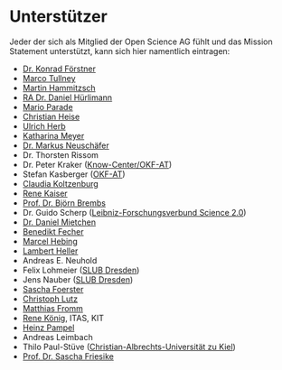 # Unterstützer

Jeder der sich als Mitglied der Open Science AG fühlt und das Mission
Statement unterstützt, kann sich hier namentlich eintragen:

* [Dr. Konrad Förstner](http://konrad.foerstner.org/)
* [Marco Tullney](https://userpage.fu-berlin.de/~tullney)
* [Martin Hammitzsch](http://www.gfz-potsdam.de/mitarbeiter/martin-hammitzsch/)
* [RA Dr. Daniel Hürlimann](http://uni-luzern.ch/dh)
* [Mario Parade](http://www.wissenschaftsladen-potsdam.de)
* [Christian Heise](http://www.okfn.de)
* [Ulrich Herb](http://www.scinoptica.com)
* [Katharina Meyer](http://www.okfn.de)
* [Dr. Markus Neuschäfer](http://www.markusneuschaefer.com)
* Dr. Thorsten Rissom
* Dr. Peter Kraker ([Know-Center/OKF-AT](http://science20.wordpress.com))
* Stefan Kasberger ([OKF-AT](http://www.openscienceASAP.org))
* [Claudia Koltzenburg](http://iPir.at/14p0o)
* [Rene Kaiser](http://about.me/rene.kaiser/)
* [Prof. Dr. Björn Brembs](http://brembs.net)
* Dr. Guido Scherp ([Leibniz-Forschungsverbund Science 2.0](http://www.leibniz-science20.de))
* [Dr. Daniel Mietchen](https://en.wikipedia.org/wiki/User:Daniel_Mietchen)
* [Benedikt Fecher](http://www.hiig.de/staff/benedikt-fecher/)
* [Marcel Hebing](http://www.marcelhebing.de)
* [Lambert Heller](http://biblionik.de/about-me/)
* Andreas E. Neuhold
* Felix Lohmeier ([SLUB Dresden](http://www.slub-dresden.de))
* Jens Nauber ([SLUB Dresden](http://www.slub-dresden.de))
* [Sascha Foerster](http://www.saschafoerster.de)
* [Christoph Lutz](https://www.researchgate.net/profile/Christoph_Lutz)
* [Matthias Fromm](http://www.openscienceradio.de/)
* [Rene König](https://www.renekoenig.eu), ITAS, KIT
* [Heinz Pampel](http://heinzpampel.de)
* Andreas Leimbach
* Thilo Paul-Stüve ([Christian-Albrechts-Universität zu Kiel](http://www.uni-kiel.de))
* [Prof. Dr. Sascha Friesike](http://www.hiig.de/staff/dr-sascha-friesike-2/)
